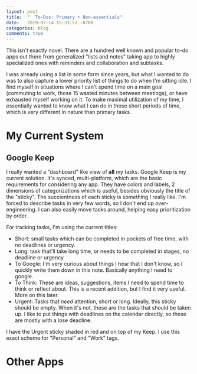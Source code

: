 ```yaml
---
layout: post
title:  "  To-Dos: Primary + Non-essentials"
date:   2019-07-14 15:33:52 -0700
categories: blog
comments: true
---
```

This isn't exactly novel. There are a hundred well known and popular to-do apps out there from generalized "lists and notes" taking app to highly specialized ones with reminders and collaboration and subtasks. 

I was already using a list in some form since years, but what I wanted to do was to also capture a lower priority list of things to do when I'm sitting idle. I find myself in situations where I can't spend time on a main goal (commuting to work, those 15 wasted minutes between meetings), or have exhausted myself working on it. To make maximal utilization of my time, I essentially wanted to know what I can do in those short periods of time, which is very different in nature than primary tasks.  

# My Current System

## Google Keep

I really wanted a "dashboard" like view of **all** my tasks. Google Keep is my current solution. It's synced, multi-platform, which are the basic requirements for considering any app. They have colors and labels, 2 dimensions of categorizations which is useful, besides obviously the title of the "sticky". The succientness of each sticky is something I really like. I'm forced to describe tasks in very few words, so I don't end up over-engineering. I can also easily move tasks around, helping easy prioritization by order. 

For tracking tasks, I'm using the current titles:
* Short: small tasks which can be completed in pockets of free time, with no deadlines or urgency. 
* Long: task that'll take long time, or needs to be completed in stages, no deadline or urgency
* To Google: I'm very curious about things I hear that I don't know, so I quickly write them down in this note. Basically anything I need to google. 
* To Think: These are ideas, suggestions, items I need to spend time to think or reflect about. This is a recent addition, but I find it very useful. More on this later. 
* Urgent: Tasks that *need* attention, short or long. Ideally, this sticky should be empty. When it's not, these are the tasks that should be taken up. I like to put things with deadlines on the calendar directly, so these are mostly with a lose deadline.

I have the Urgent sticky shaded in red and on top of my Keep. I use this exact scheme for "Personal" and "Work" tags. 

# Other Apps

## 
